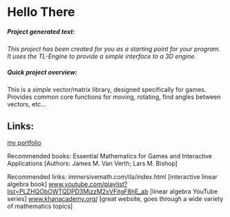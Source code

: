 # Hello There 

##### Project generated text:
*This project has been created for you as a starting point for your program. It uses the TL-Engine to provide a simple interface to a 3D engine.*

##### Quick project overview:
This is a *simple* vector/matrix library, designed specifically for games. Provides common core functions for moving, rotating, find angles between vectors, etc...

## Links:
[my portfolio](https://louismayor1.wixsite.com/portfolio)

Recommended books:
Essential Mathematics for Games and Interactive Applications [Authors: James M. Van Verth; Lars M. Bishop]

Recommended links:
immersivemath.com/ila/index.html [interactive linear algebra book]
www.youtube.com/playlist?list=PLZHQObOWTQDPD3MizzM2xVFitgF8hE_ab [linear algebra YouTube series]
www.khanacademy.org/ [great website, goes through a wide variety of mathematics topics]
